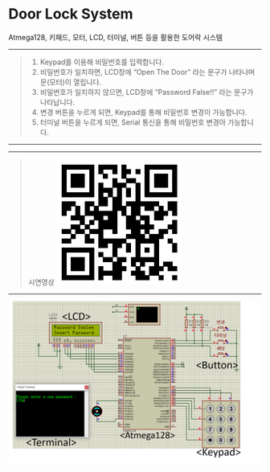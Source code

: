 # Door Lock System 

Atmega128, 키패드, 모터, LCD, 터미널, 버튼 등을 활용한 도어락 시스템

****
> 1. Keypad를 이용해 비밀번호를 입력합니다.
> 2. 비밀번호가 일치하면, LCD창에 “Open The Door” 라는 문구가 나타나며 문(모터)이 열립니다.
> 3. 비밀번호가 일치하지 않으면, LCD창에 “Password False!!” 라는 문구가 나타납니다.
> 4. 변경 버튼을 누르게 되면, Keypad를 통해 비밀번호 변경이 가능합니다.
> 5. 터미널 버튼을 누르게 되면, Serial 통신을 통해 비밀번호 변경아 가능합니다.
****

****
> 시연영상
> ![QR](/readmeFile/DoorLock_QRCode.png)
****
![Proteus](/readmeFile/DoorLock_Main.png) 




